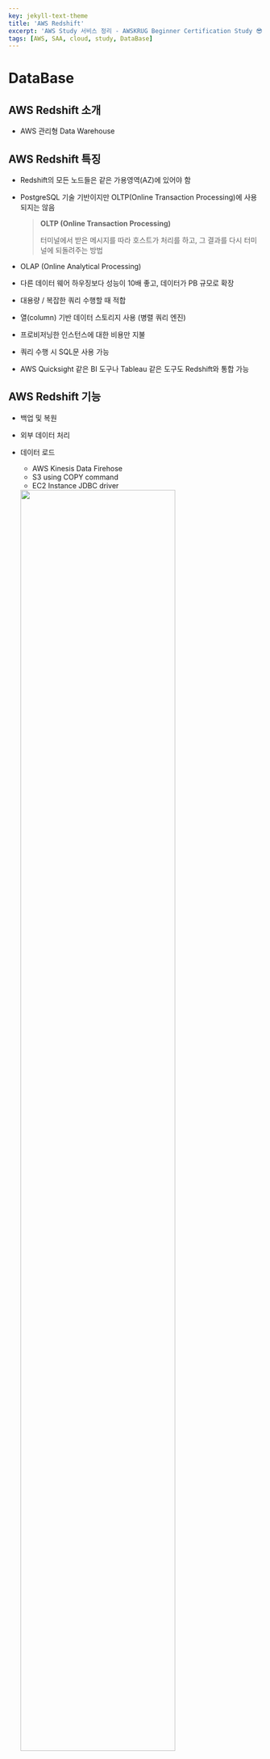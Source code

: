```yaml
---
key: jekyll-text-theme
title: 'AWS Redshift'
excerpt: 'AWS Study 서비스 정리 - AWSKRUG Beginner Certification Study 😎'
tags: [AWS, SAA, cloud, study, DataBase] 
---
```




# DataBase

## AWS Redshift 소개

* AWS 관리형 Data Warehouse



## AWS Redshift 특징

- Redshift의 모든 노드들은 같은 가용영역(AZ)에 있어야 함

- PostgreSQL 기술 기반이지만 OLTP(Online Transaction Processing)에 사용되지는 않음

  > **OLTP (Online Transaction Processing)**
  >
  > 터미널에서 받은 메시지를 따라 호스트가 처리를 하고, 그 결과를 다시 터미널에 되돌려주는 방법

- OLAP (Online Analytical Processing)

- 다른 데이터 웨어 하우징보다 성능이 10배 좋고, 데이터가 PB 규모로 확장

- 대용량 / 복잡한 쿼리 수행할 때 적합

- 열(column) 기반 데이터 스토리지 사용 (병렬 쿼리 엔진)

- 프로비저닝한 인스턴스에 대한 비용만 지불

- 쿼리 수행 시 SQL문 사용 가능

- AWS Quicksight 같은 BI 도구나 Tableau 같은 도구도 Redshift와 통합 가능



## AWS Redshift 기능

* 백업 및 복원

* 외부 데이터 처리

* 데이터 로드

  * AWS Kinesis  Data Firehose
  * S3 using COPY command
  * EC2 Instance JDBC driver

  <img src ="https://user-images.githubusercontent.com/113915835/228483669-3a364d20-7b5f-454f-afa2-6d44b8872e98.png" width = "80%">

## AWS Redshift 스펙트럼

<img src = "https://user-images.githubusercontent.com/113915835/228484068-8ba36561-b5f9-4598-a84d-c4e6852af83e.png" width = "50%">

* AWS S3에서 AWS Redshift로 데이터를 로드하지 않아도 OK.
  *  클러스터에서 프로비저닝한 것보다 더 많은 처리 능력을 활용

<br/>

> **REFERENCE**
>
> [https://www.udemy.com/](https://www.udemy.com/) (AWS Certified Solutions Architect Associate, Stephane Maarek)
>
> [https://docs.aws.amazon.com/?nc2=h_ql_doc_do](https://docs.aws.amazon.com/?nc2=h_ql_doc_do)